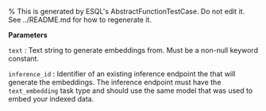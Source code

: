 % This is generated by ESQL's AbstractFunctionTestCase. Do not edit it. See ../README.md for how to regenerate it.

**Parameters**

`text`
:   Text string to generate embeddings from. Must be a non-null keyword constant.

`inference_id`
:   Identifier of an existing inference endpoint the that will generate the embeddings. The inference endpoint must have the `text_embedding` task type and should use the same model that was used to embed your indexed data.


